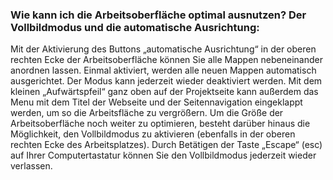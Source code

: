 ### Wie kann ich die Arbeitsoberfläche optimal ausnutzen? Der Vollbildmodus und die automatische Ausrichtung:

Mit der Aktivierung des Buttons „automatische Ausrichtung“ in der oberen
rechten Ecke der Arbeitsoberfläche können Sie alle Mappen nebeneinander
anordnen lassen. Einmal aktiviert, werden alle neuen Mappen automatisch
ausgerichtet. Der Modus kann jederzeit wieder deaktiviert werden. Mit
dem kleinen „Aufwärtspfeil“ ganz oben auf der Projektseite kann außerdem
das Menu mit dem Titel der Webseite und der Seitennavigation eingeklappt
werden, um so die Arbeitsfläche zu vergrößern. Um die Größe der
Arbeitsoberfläche noch weiter zu optimieren, besteht darüber hinaus die
Möglichkeit, den Vollbildmodus zu aktivieren (ebenfalls in der oberen
rechten Ecke des Arbeitsplatzes). Durch Betätigen der Taste „Escape“
(esc) auf Ihrer Computertastatur können Sie den Vollbildmodus jederzeit
wieder verlassen.